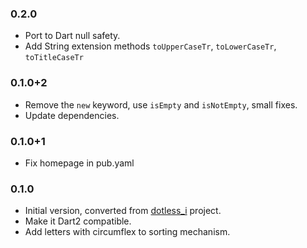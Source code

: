 ### 0.2.0

- Port to Dart null safety.
- Add String extension methods `toUpperCaseTr`, `toLowerCaseTr`, `toTitleCaseTr`

### 0.1.0+2

- Remove the `new` keyword, use `isEmpty` and `isNotEmpty`, small fixes.
- Update dependencies.

### 0.1.0+1

- Fix homepage in pub.yaml

### 0.1.0

- Initial version, converted from [dotless_i](https://github.com/ahmetaa/dotless_i) project.
- Make it Dart2 compatible. 
- Add letters with circumflex to sorting mechanism.